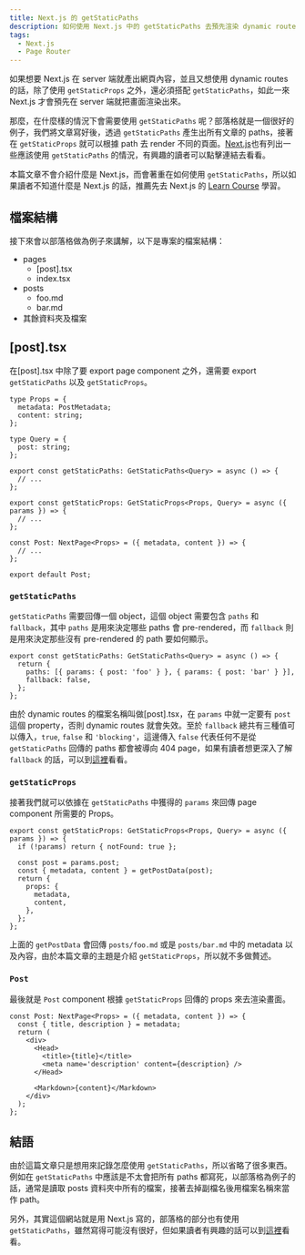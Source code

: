 ```yaml
---
title: Next.js 的 getStaticPaths
description: 如何使用 Next.js 中的 getStaticPaths 去預先渲染 dynamic routes 畫面。
tags:
  - Next.js
  - Page Router
---
```


如果想要 Next.js 在 server 端就產出網頁內容，並且又想使用 dynamic routes 的話，除了使用 `getStaticProps` 之外，還必須搭配 `getStaticPaths`，如此一來 Next.js 才會預先在 server 端就把畫面渲染出來。

那麼，在什麼樣的情況下會需要使用 `getStaticPaths` 呢？部落格就是一個很好的例子，我們將文章寫好後，透過 `getStaticPaths` 產生出所有文章的 paths，接著在 `getStaticProps` 就可以根據 path 去 render 不同的頁面。[Next.js](https://nextjs.org/docs/basic-features/data-fetching/get-static-paths#when-should-i-use-getstaticpaths)也有列出一些應該使用 `getStaticPaths` 的情況，有興趣的讀者可以點擊連結去看看。

本篇文章不會介紹什麼是 Next.js，而會著重在如何使用 `getStaticPaths`，所以如果讀者不知道什麼是 Next.js 的話，推薦先去 Next.js 的 [Learn Course](https://nextjs.org/learn/basics/create-nextjs-app) 學習。

## 檔案結構

接下來會以部落格做為例子來講解，以下是專案的檔案結構：

- pages
  - [post].tsx
  - index.tsx
- posts
  - foo.md
  - bar.md
- 其餘資料夾及檔案

## [post].tsx

在[post].tsx 中除了要 export page component 之外，還需要 export `getStaticPaths` 以及 `getStaticProps`。

```tsx
type Props = {
  metadata: PostMetadata;
  content: string;
};

type Query = {
  post: string;
};

export const getStaticPaths: GetStaticPaths<Query> = async () => {
  // ...
};

export const getStaticProps: GetStaticProps<Props, Query> = async ({ params }) => {
  // ...
};

const Post: NextPage<Props> = ({ metadata, content }) => {
  // ...
};

export default Post;
```

### `getStaticPaths`

`getStaticPaths` 需要回傳一個 object，這個 object 需要包含 `paths` 和 `fallback`，其中 `paths` 是用來決定哪些 paths 會 pre-rendered，而 `fallback` 則是用來決定那些沒有 pre-rendered 的 path 要如何顯示。

```tsx
export const getStaticPaths: GetStaticPaths<Query> = async () => {
  return {
    paths: [{ params: { post: 'foo' } }, { params: { post: 'bar' } }],
    fallback: false,
  };
};
```

由於 dynamic routes 的檔案名稱叫做[post].tsx，在 `params` 中就一定要有 `post` 這個 property，否則 dynamic routes 就會失效。至於 `fallback` 總共有三種值可以傳入，`true`, `false` 和 `'blocking'`，這邊傳入 `false` 代表任何不是從 `getStaticPaths` 回傳的 paths 都會被導向 404 page，如果有讀者想更深入了解 `fallback` 的話，可以到[這裡](https://nextjs.org/docs/api-reference/data-fetching/get-static-paths#fallback-false)看看。

### `getStaticProps`

接著我們就可以依據在 `getStaticPaths` 中獲得的 `params` 來回傳 page component 所需要的 Props。

```tsx
export const getStaticProps: GetStaticProps<Props, Query> = async ({ params }) => {
  if (!params) return { notFound: true };

  const post = params.post;
  const { metadata, content } = getPostData(post);
  return {
    props: {
      metadata,
      content,
    },
  };
};
```

上面的 `getPostData` 會回傳 `posts/foo.md` 或是 `posts/bar.md` 中的 metadata 以及內容，由於本篇文章的主題是介紹 `getStaticProps`，所以就不多做贅述。

### `Post`

最後就是 `Post` component 根據 `getStaticProps` 回傳的 props 來去渲染畫面。

```tsx
const Post: NextPage<Props> = ({ metadata, content }) => {
  const { title, description } = metadata;
  return (
    <div>
      <Head>
        <title>{title}</title>
        <meta name='description' content={description} />
      </Head>

      <Markdown>{content}</Markdown>
    </div>
  );
};
```

## 結語

由於這篇文章只是想用來記錄怎麼使用 `getStaticPaths`，所以省略了很多東西。例如在 `getStaticPaths` 中應該是不太會把所有 paths 都寫死，以部落格為例子的話，通常是讀取 posts 資料夾中所有的檔案，接著去掉副檔名後用檔案名稱來當作 path。

另外，其實這個網站就是用 Next.js 寫的，部落格的部分也有使用 `getStaticPaths`，雖然寫得可能沒有很好，但如果讀者有興趣的話可以到[這裡](https://github.com/jason89521/personal-website)看看。
